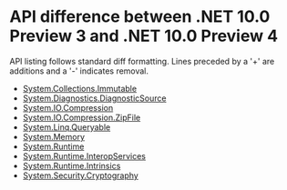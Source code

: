 # API difference between .NET 10.0 Preview 3 and .NET 10.0 Preview 4

API listing follows standard diff formatting.
Lines preceded by a '+' are additions and a '-' indicates removal.

* [System.Collections.Immutable](10.0-preview4_System.Collections.Immutable.md)
* [System.Diagnostics.DiagnosticSource](10.0-preview4_System.Diagnostics.DiagnosticSource.md)
* [System.IO.Compression](10.0-preview4_System.IO.Compression.md)
* [System.IO.Compression.ZipFile](10.0-preview4_System.IO.Compression.ZipFile.md)
* [System.Linq.Queryable](10.0-preview4_System.Linq.Queryable.md)
* [System.Memory](10.0-preview4_System.Memory.md)
* [System.Runtime](10.0-preview4_System.Runtime.md)
* [System.Runtime.InteropServices](10.0-preview4_System.Runtime.InteropServices.md)
* [System.Runtime.Intrinsics](10.0-preview4_System.Runtime.Intrinsics.md)
* [System.Security.Cryptography](10.0-preview4_System.Security.Cryptography.md)

